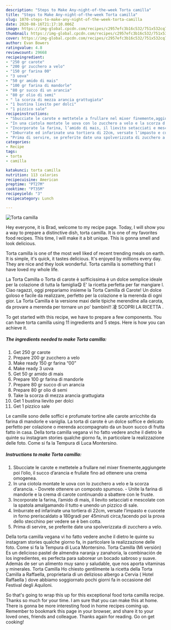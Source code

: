 ```yaml
---
description: "Steps to Make Any-night-of-the-week Torta camilla"
title: "Steps to Make Any-night-of-the-week Torta camilla"
slug: 1070-steps-to-make-any-night-of-the-week-torta-camilla
date: 2020-08-16T21:17:10.006Z
image: https://img-global.cpcdn.com/recipes/c2957efc3b16c532/751x532cq70/torta-camilla-recipe-main-photo.jpg
thumbnail: https://img-global.cpcdn.com/recipes/c2957efc3b16c532/751x532cq70/torta-camilla-recipe-main-photo.jpg
cover: https://img-global.cpcdn.com/recipes/c2957efc3b16c532/751x532cq70/torta-camilla-recipe-main-photo.jpg
author: Evan Bowers
ratingvalue: 4.8
reviewcount: 29668
recipeingredient:
- "250 gr carote"
- "200 gr zucchero a velo"
- "150 gr farina 00"
- "3 uova"
- "50 gr amido di mais"
- "100 gr farina di mandorle"
- "80 gr succo di un arancia"
- "80 gr olio di semi"
- " la scorza di mezza arancia grattugiata"
- "1 bustina lievito per dolci"
- "1 pizzico sale"
recipeinstructions:
- "Sbucciate le carote e mettetele a frullare nel mixer finemente,aggiungete poi l’olio, il succo d’arancia e frullate fino ad ottenere una crema omogenea."
- "In una ciotola montate le uova con lo zucchero a velo e la scorza d’arancia.  Dovrete ottenere un composto spumoso.  Unite la farina di mandorle e la crema di carote continuando a sbattere con le fruste."
- "Incorporate la farina, l’amido di mais, il lievito setacciati e mescolate con la spatola amalgamando il tutto e unendo un pizzico di sale."
- "Imburrate ed infarinate una tortiera di 22cm, versate l’impasto e cuocete in forno preriscaldato a 180gradi per 45minuti circa,facendo poi la prova dello stecchino per vedere se è ben cotta."
- "Prima di servire, se preferite date una spolverizzata di zucchero a velo."
categories:
- Recipe
tags:
- torta
- camilla

katakunci: torta camilla 
nutrition: 113 calories
recipecuisine: American
preptime: "PT27M"
cooktime: "PT35M"
recipeyield: "3"
recipecategory: Lunch

---
```



![Torta camilla](https://img-global.cpcdn.com/recipes/c2957efc3b16c532/751x532cq70/torta-camilla-recipe-main-photo.jpg)

Hey everyone, it is Brad, welcome to my recipe page. Today, I will show you a way to prepare a distinctive dish, torta camilla. It is one of my favorites food recipes. This time, I will make it a bit unique. This is gonna smell and look delicious.

Torta camilla is one of the most well liked of recent trending meals on earth. It is simple, it's quick, it tastes delicious. It's enjoyed by millions every day. They are nice and they look wonderful. Torta camilla is something that I have loved my whole life.

La Torta Camilla o Torta di carote è sofficissima è un dolce semplice ideale per la colazione di tutta la famiglia😋 E&#39; la ricetta perfetta per far mangiare l. Ciao ragazzi, oggi prepariamo insieme la Torta Camilla di Carote! Un dolce goloso e facile da realizzare, perfetto per la colazione e la merenda di ogni gior. La Torta Camilla è la versione maxi delle tipiche merendine alla carota, da provare a merenda per tornare un po&#39; bambini!! 凌 SCOPRI LA RICETTA ️.


To get started with this recipe, we have to prepare a few components. You can have torta camilla using 11 ingredients and 5 steps. Here is how you can achieve it.

<!--inarticleads1-->

##### The ingredients needed to make Torta camilla:

1. Get 250 gr carote
1. Prepare 200 gr zucchero a velo
1. Make ready 150 gr farina “00”
1. Make ready 3 uova
1. Get 50 gr amido di mais
1. Prepare 100 gr farina di mandorle
1. Prepare 80 gr succo di un arancia
1. Prepare 80 gr olio di semi
1. Take  la scorza di mezza arancia grattugiata
1. Get 1 bustina lievito per dolci
1. Get 1 pizzico sale


Le camille sono delle soffici e profumate tortine alle carote arricchite da farina di mandorle e vaniglia. La torta di carote è un dolce soffice e delicato perfetto per colazione o merenda accompagnato da un buon succo di frutta fatto in casa. Della torta camilla vegana vi ho fatto vedere anche il dietro le quinte su instagram stories qualche giorno fa, in particolare la realizzazione delle foto. Come si fa la Tempura di Luca Montersino. 

<!--inarticleads2-->

##### Instructions to make Torta camilla:

1. Sbucciate le carote e mettetele a frullare nel mixer finemente,aggiungete poi l’olio, il succo d’arancia e frullate fino ad ottenere una crema omogenea.
1. In una ciotola montate le uova con lo zucchero a velo e la scorza d’arancia.  - Dovrete ottenere un composto spumoso.  - Unite la farina di mandorle e la crema di carote continuando a sbattere con le fruste.
1. Incorporate la farina, l’amido di mais, il lievito setacciati e mescolate con la spatola amalgamando il tutto e unendo un pizzico di sale.
1. Imburrate ed infarinate una tortiera di 22cm, versate l’impasto e cuocete in forno preriscaldato a 180gradi per 45minuti circa,facendo poi la prova dello stecchino per vedere se è ben cotta.
1. Prima di servire, se preferite date una spolverizzata di zucchero a velo.


Della torta camilla vegana vi ho fatto vedere anche il dietro le quinte su instagram stories qualche giorno fa, in particolare la realizzazione delle foto. Come si fa la Tempura di Luca Montersino. Torta Camilla (Mi versión) Es un delicioso pastel de almendra naranja y zanahoria, la combinación de los ingredientes, es perfecta para saborear un bocado sabroso y suave. Además de ser un alimento muy sano y saludable, que nos aporta vitaminas y minerales. Torta Camilla Ho chiesto gentilmente la ricetta della Torta Camilla a Raffaella, proprietaria di un delizioso albergo a Cervia ( Hotel Raffaella ) dove abbiamo soggiornato pochi giorni fa in occasione del Festival degli Aquiloni. 

So that's going to wrap this up for this exceptional food torta camilla recipe. Thanks so much for your time. I am sure that you can make this at home. There is gonna be more interesting food in home recipes coming up. Remember to bookmark this page in your browser, and share it to your loved ones, friends and colleague. Thanks again for reading. Go on get cooking!
